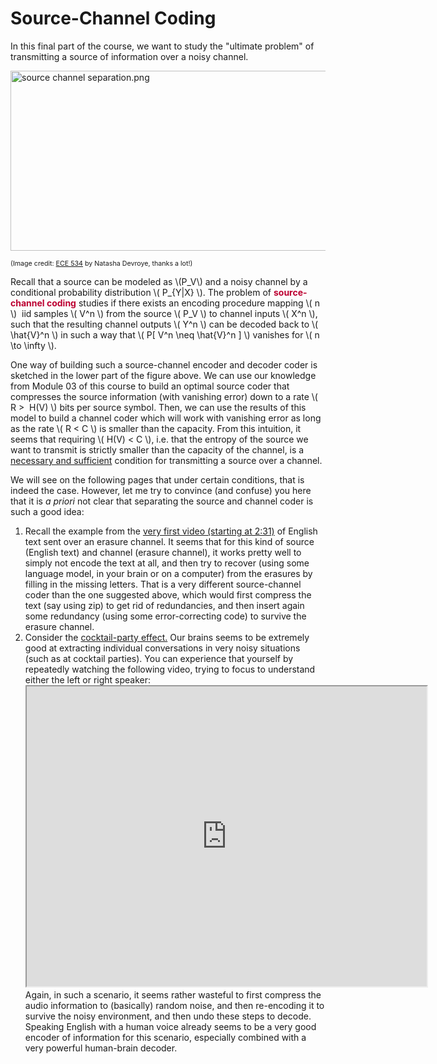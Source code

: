 # Source-Channel Coding

<p>In this final part of the course, we want to study the "ultimate problem" of transmitting a source of information over a noisy channel.</p>
<p><img src="https://canvas.uva.nl/courses/2205/files/670168/preview?verifier=uWDCWIXjbXh9z0djk0l3NA1f8qM1pH3SJjN92pVJ" alt="source channel separation.png" width="711" height="288" data-api-endpoint="https://canvas.uva.nl/api/v1/courses/2205/files/670168" data-api-returntype="File"></p>
<p><span style="font-size: 8pt;">(Image credit: <span class="s1"><a href="http://www.ece.uic.edu/ECE534">ECE 534</a></span><span class="s2"> by Natasha Devroye, thanks a lot!)</span></span></p>
<p>Recall that a source can be modeled as \(P_V\) and a noisy channel by a conditional probability distribution \( P_{Y|X} \). The problem of <span style="color: #bc0031;"><strong>source-channel coding</strong></span> studies if there exists an encoding procedure mapping \( n \)  iid samples \( V^n \) from the source \( P_V \) to channel inputs \( X^n \), such that the resulting channel outputs \( Y^n \) can be decoded back to \( \hat{V}^n \) in such a way that \( P[ V^n \neq \hat{V}^n ] \) vanishes for \( n \to \infty \).</p>
<p>One way of building such a source-channel encoder and decoder coder is sketched in the lower part of the figure above. We can use our knowledge from Module 03 of this course to build an optimal source coder that compresses the source information (with vanishing error) down to a rate \( R &gt;  H(V) \) bits per source symbol. Then, we can use the results of this model to build a channel coder which will work with vanishing error as long as the rate \( R &lt; C \) is smaller than the capacity. From this intuition, it seems that requiring \( H(V) &lt; C \), i.e. that the entropy of the source we want to transmit is strictly smaller than the capacity of the channel, is a <a href="https://en.wikipedia.org/wiki/Necessity_and_sufficiency">necessary and sufficient</a> condition for transmitting a source over a channel.</p>
<p>We will see on the following pages that under certain conditions, that is indeed the case. However, let me try to convince (and confuse) you here that it is <em>a priori</em> not clear that separating the source and channel coder is such a good idea:</p>
<ol>
<li>Recall the example from the <a title="Course content (overview, now with video!)" href="https://canvas.uva.nl/courses/2205/pages/course-content-overview-now-with-video" data-api-endpoint="https://canvas.uva.nl/api/v1/courses/2205/pages/course-content-overview-now-with-video" data-api-returntype="Page">very first video (starting at 2:31)</a> of English text sent over an erasure channel. It seems that for this kind of source (English text) and channel (erasure channel), it works pretty well to simply not encode the text at all, and then try to recover (using some language model, in your brain or on a computer) from the erasures by filling in the missing letters. That is a very different source-channel coder than the one suggested above, which would first compress the text (say using zip) to get rid of redundancies, and then insert again some redundancy (using some error-correcting code) to survive the erasure channel. </li>
<li>Consider the <a href="https://en.wikipedia.org/wiki/Cocktail_party_effect">cocktail-party effect.</a> Our brains seems to be extremely good at extracting individual conversations in very noisy situations (such as at cocktail parties). You can experience that yourself by repeatedly watching the following video, trying to focus to understand either the left or right speaker:<br><iframe style="width: 640px; height: 480px;" title="Cocktail Party Effect" src="https://www.youtube.com/embed/mN--nV61gDo?feature=oembed&amp;rel=0" width="640" height="480" allowfullscreen="allowfullscreen" webkitallowfullscreen="webkitallowfullscreen" mozallowfullscreen="mozallowfullscreen"></iframe><br>Again, in such a scenario, it seems rather wasteful to first compress the audio information to (basically) random noise, and then re-encoding it to survive the noisy environment, and then undo these steps to decode. Speaking English with a human voice already seems to be a very good encoder of information for this scenario, especially combined with a very powerful human-brain decoder.</li>
</ol>